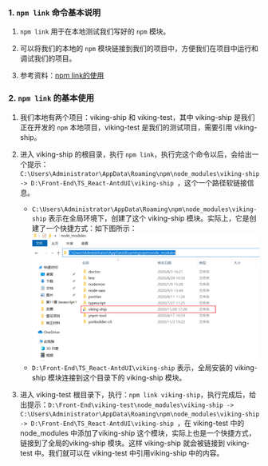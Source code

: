 ### 1. `npm link` 命令基本说明

1. `npm link` 用于在本地测试我们写好的 `npm` 模块。

2. 可以将我们的本地的 `npm` 模块链接到我们的项目中，方便我们在项目中运行和调试我们的项目。

3. 参考资料：[npm link的使用](https://www.jianshu.com/p/aaa7db89a5b2)
### 2. `npm link` 的基本使用

1. 我们本地有两个项目：viking-ship 和 viking-test，其中 viking-ship 是我们正在开发的 `npm` 本地项目，viking-test 是我们的测试项目，需要引用 viking-ship。

2. 进入 viking-ship 的根目录，执行 `npm link`，执行完这个命令以后，会给出一个提示：`C:\Users\Administrator\AppData\Roaming\npm\node_modules\viking-ship -> D:\Front-End\TS_React-AntdUI\viking-ship
`，这个一个路径软链接信息。
   - `C:\Users\Administrator\AppData\Roaming\npm\node_modules\viking-ship` 表示在全局环境下，创建了这个 viking-ship 模块。实际上，它是创建了一个快捷方式：如下图所示：
![](./img/npm-link.png)
   - `D:\Front-End\TS_React-AntdUI\viking-ship` 表示，全局安装的 viking-ship 模块连接到这个目录下的 viking-ship 模块。

3. 进入 viking-test 根目录下，执行：`npm link viking-ship`，执行完成后，给出提示：`D:\Front-End\viking-test\node_modules\viking-ship -> C:\Users\Administrator\AppData\Roaming\npm\node_modules\viking-ship -> D:\Front-End\TS_React-AntdUI\viking-ship
`，在 viking-test 中的 node_modules 中添加了viking-ship 这个模块，实际上也是一个快捷方式，链接到了全局的viking-ship 模块。这样 viking-ship 就会被链接到 viking-test 中。我们就可以在 viking-test 中引用viking-ship 中的内容。